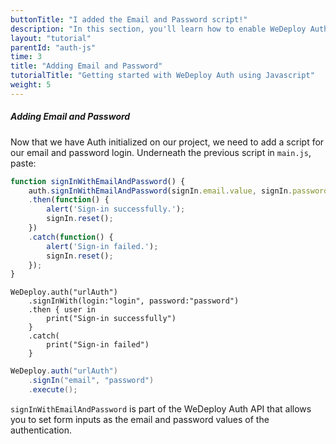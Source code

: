 ```yaml
---
buttonTitle: "I added the Email and Password script!"
description: "In this section, you'll learn how to enable WeDeploy Auth on your application."
layout: "tutorial"
parentId: "auth-js"
time: 3
title: "Adding Email and Password"
tutorialTitle: "Getting started with WeDeploy Auth using Javascript"
weight: 5
---
```


##### Adding Email and Password

Now that we have Auth initialized on our project, we need to add a script for our email and password login. Underneath the previous script in `main.js`, paste: 

```javascript
function signInWithEmailAndPassword() {
	auth.signInWithEmailAndPassword(signIn.email.value, signIn.password.value)
	.then(function() {
		alert('Sign-in successfully.');
		signIn.reset();
	})
	.catch(function() {
		alert('Sign-in failed.');
		signIn.reset();
	});
}
```

```text/x-swift
WeDeploy.auth("urlAuth")
    .signInWith(login:"login", password:"password")
    .then { user in 
    	print("Sign-in successfully")
	}
	.catch(
		print("Sign-in failed")
	}
```

```java
WeDeploy.auth("urlAuth")
    .signIn("email", "password")
    .execute();
```

`signInWithEmailAndPassword` is part of the WeDeploy Auth API that allows you to set form inputs as the email and password values of the authentication.


      
